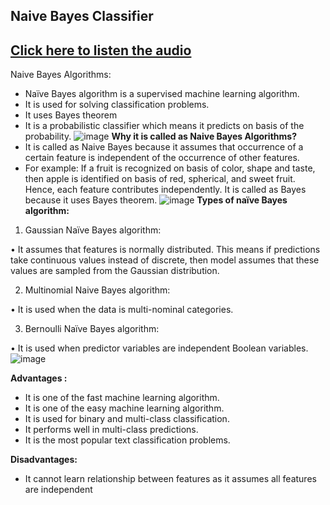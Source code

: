 ## Naive Bayes Classifier
## [Click here to listen the audio](https://drive.google.com/file/d/1dUq8Bgk_bmSPj6lSjH3L52ovE6S51IHN/view?usp=sharing)
Naive Bayes Algorithms:
- Naïve Bayes algorithm is a supervised machine learning algorithm.
- It is used for solving classification problems.
- It uses Bayes theorem 
- It is a probabilistic classifier which means it predicts on basis of the probability.
![image](https://user-images.githubusercontent.com/79050917/139281986-ae1cf96b-b6b6-4a51-8def-81252d2aa6a2.png)
**Why it is called as Naive Bayes Algorithms?**
- It is called as Naive Bayes because it assumes that occurrence of a certain feature is independent 
of the occurrence of other features.
- For example:
If a fruit is recognized on basis of color, shape and taste, then apple is identified on basis of red, spherical,
and sweet fruit. Hence, each feature contributes independently.
It is called as Bayes because it uses Bayes theorem.
![image](https://user-images.githubusercontent.com/79050917/139282178-01df30a8-3c9c-4a73-b225-e6a213de1dd8.png)
**Types of naïve Bayes algorithm:**

1. Gaussian Naïve Bayes algorithm:

• It assumes that features is normally distributed. This means if predictions take continuous values instead of discrete,
then model assumes that these values are sampled from the Gaussian distribution. 

2. Multinomial Naive Bayes algorithm:

• It is used when the data is multi-nominal categories.

3. Bernoulli Naïve Bayes algorithm:

• It is used when predictor variables are independent Boolean variables.
![image](https://user-images.githubusercontent.com/79050917/139282399-821907c6-c3f1-4210-8052-af25446eb562.png)

**Advantages :**
- It is one of the fast machine learning algorithm.
- It is one of the easy machine learning algorithm.
- It is used for binary and multi-class classification.
- It performs well in multi-class predictions.
- It is the most popular text classification problems.

**Disadvantages:**
- It cannot learn relationship between features as it assumes all features are independent 
